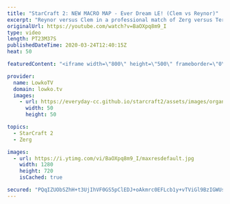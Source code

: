 ```yaml
---
title: "StarCraft 2: NEW MACRO MAP - Ever Dream LE! (Clem vs Reynor)"
excerpt: "Reynor versus Clem in a professional match of Zerg versus Terran in StarCraft 2. This game takes place on the final of the new 1v1 ladder maps called 'Ever Dream LE'. This is a very nice macro map that's smaller than maps that we have had on the ladder in the past. It forces a different playstyle out"
originalUrl: https://youtube.com/watch?v=BaOXpq8m9_I
type: video
length: PT23M37S
publishedDateTime: 2020-03-24T12:40:15Z
heat: 50

featuredContent: "<iframe width=\"800\" height=\"500\" frameborder=\"0\" src=\"https://www.youtube.com/embed/BaOXpq8m9_I\" allow=\"accelerometer; autoplay; encrypted-media; gyroscope; picture-in-picture\" allowfullscreen></iframe>"

provider:
  name: LowkoTV
  domain: lowko.tv
  images:
    - url: https://everyday-cc.github.io/starcraft2/assets/images/organizations/lowko.tv-50x50.jpg
      width: 50
      height: 50

topics:
  - StarCraft 2
  - Zerg

images:
  - url: https://i.ytimg.com/vi/BaOXpq8m9_I/maxresdefault.jpg
    width: 1280
    height: 720
    isCached: true

secured: "PQqIZUObSZhH+t3UjIhVF0GS5pClEDJ+oAkmrc0EFLcb1y+vTViGl9BzIGWUsRYhgRmecMRy4+V5/MZZvkzWBW2YQ4vOXbo6x8gjQqMa26HS1c9e9kUOTmxu7dY3lpcOtrfnrzUCPy9qtI3185KDD30JvWYBYO3IQuDhopqk1voSWa7eUOrpWcAYQQLNvR3iGxEHejo2woU8zrTnbz9n34GanfwnIEU4kN2g+/urxgB2FdebffPb1cAI4OUoLNhgG/ykGOTq1GI/Q+4obKjc26GERFqX7zOANN/7VJzvb3Dmqr0CnKzoVkoFCGh+p1TUH5IZnemlSPVr94tocGgZGCgqSIcSLO7Cf+LmGJWDjpLZGkJcz7eUwSAqRNPKRylzA1yIFYsiJsf86yppL6u2bfnNRNvrvUIhrggfAD2FiRA=;rdVGRZxqFf/KvLfjIxrZJQ=="
---
```


